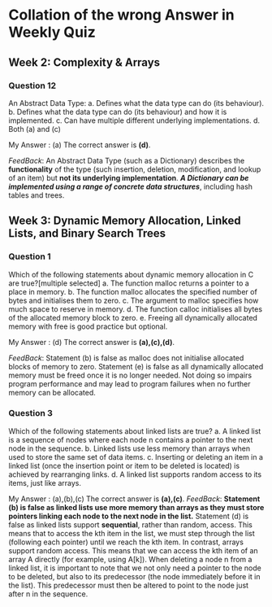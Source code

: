 # Collation of the wrong Answer in Weekly Quiz

##  Week 2: Complexity & Arrays

### Question 12
An Abstract Data Type:
a. Defines what the data type can do (its behaviour).
b. Defines what the data type can do (its behaviour) and how it is implemented.
c. Can have multiple different underlying implementations.
d. Both (a) and (c)

My Answer : (a)
The correct answer is **(d)**.

_FeedBack_: An Abstract Data Type (such as a Dictionary) describes the **functionality** of the type (such insertion, deletion, modification, and lookup of an item) but **not its underlying implementation**. ***A Dictionary can be implemented using a range of concrete data structures***, including hash tables and trees.


## Week 3: Dynamic Memory Allocation, Linked Lists, and Binary Search Trees

### Question 1
Which of the following statements about dynamic memory allocation in C are true?[multiple selected]
a. The function malloc returns a pointer to a place in memory.
b. The function malloc allocates the specified number of bytes and initialises them to zero.
c. The argument to malloc specifies how much space to reserve in memory.
d. The function calloc initialises all bytes of the allocated memory block to zero.
e. Freeing all dynamically allocated memory with free is good practice but optional.

My Answer : (d)
The correct answer is **(a),(c),(d)**.

_FeedBack_: Statement (b) is false as malloc does not initialise allocated blocks of memory to zero. Statement (e) is false as all dynamically allocated memory must be freed once it is no longer needed. Not doing so impairs program performance and may lead to program failures when no further memory can be allocated.

### Question 3
Which of the following statements about linked lists are true?
a. A linked list is a sequence of nodes where each node n contains a pointer to the next node in the sequence.
b. Linked lists use less memory than arrays when used to store the same set of data items.
c. Inserting or deleting an item in a linked list (once the insertion point or item to be deleted is located) is achieved by rearranging links.
d. A linked list supports random access to its items, just like arrays.

My Answer : (a),(b),(c)
The correct answer is **(a),(c)**.
_FeedBack_: **Statement (b) is false as linked lists use more memory than arrays as they must store pointers linking each node to the next node in the list.** Statement (d) is false as linked lists support **sequential**, rather than random, access. This means that to access the kth item in the list, we must step through the list (following each pointer) until we reach the kth item. In contrast, arrays support random access. This means that we can access the kth item of an array A directly (for example, using A[k]). When deleting a node n from a linked list, it is important to note that we not only need a pointer to the node to be deleted, but also to its predecessor (the node immediately before it in the list). This predecessor must then be altered to point to the node just after n in the sequence.  
